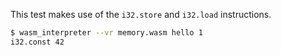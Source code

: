 This test makes use of the `i32.store` and `i32.load` instructions.

```sh
$ wasm_interpreter --vr memory.wasm hello 1
i32.const 42
```
